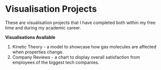 # Visualisation Projects

These are visualisation projects that I have completed both within my free time and during my academic career.

**Visualisations Available**
1. Kinetic Theory - a model to showcase how gas molecules are affected when properties change.
2. Company Reviews - a chart to display overall satisfaction from employees of the biggest tech companies.
